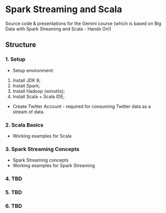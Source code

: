 # Spark Streaming and Scala
Source code & presentations for the Gemini course (which is based on Big Data with Spark Streaming and Scala - Hands On!)

## Structure

### 1. Setup
* Setup environment:
1. Install JDK 8;
2. Install Spark;
3. Install Hadoop (winutils);
4. Install Scala + Scala IDE;

* Create Twitter Account - required for consuming Twitter data as a stream of data.

### 2. Scala Basics
* Working examples for Scala

### 3. Spark Streaming Concepts
* Spark Streaming concepts
* Working examples for Spark Streaming

### 4. TBD

### 5. TBD

### 6. TBD

